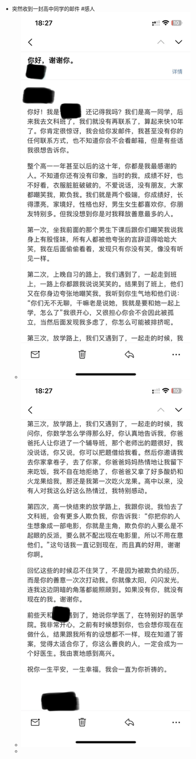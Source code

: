 - 突然收到一封高中同学的邮件 #感人
	- ![image.png](../assets/image_1677727010909_0.png)
	- ![image.png](../assets/image_1677727016772_0.png)
	-